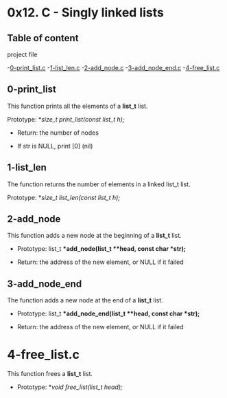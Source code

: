 # 0x12. C - Singly linked lists

## Table of content

project file

-[0-print_list.c](#0-print_list)
-[1-list_len.c](#1-list_len)
-[2-add_node.c](#2-add_node)
-[3-add_node_end.c](#3-add_node_end)
-[4-free_list.c](#4-free_list)


## 0-print_list

This function prints all the elements of a **list_t** list.

Prototype: **size_t print_list(const list_t *h);**

* Return: the number of nodes

* If str is NULL, print [0] (nil)

## 1-list_len

The function returns the number of elements in a linked list_t list.

Prototype: **size_t list_len(const list_t *h);**


## 2-add_node

This function adds a new node at the beginning of a **list_t** list.

* Prototype: list_t **\*add_node(list_t \*\*head, const char \*str);**

* Return: the address of the new element, or NULL if it failed


## 3-add_node_end

The function adds a new node at the end of a **list_t** list.

* Prototype: list_t **\*add_node_end(list_t \*\*head, const char \*str);**

* Return: the address of the new element, or NULL if it failed

# 4-free_list.c

This function frees a **list_t** list.

* Prototype: **void free_list(list_t *head);**
